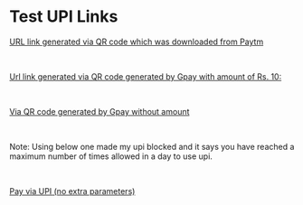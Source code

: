 # Test UPI Links

<a href="upi://pay?pa=8360267243@ptyes&pn=SAHIL&mc=0000&mode=02&purpose=00&orgid=159761&cust=442894222">URL link generated via QR code which was downloaded from Paytm</a>

<br />

<a href="upi://pay?pa=sahilrajput03-1@oksbi&pn=Sahil%20Rajput&am=10.00&cu=INR&aid=uGICAgIDAtIHfLA">Url link generated via QR code generated by Gpay with amount of Rs. 10:</a>

<br />

<a href="upi://pay?pa=sahilrajput03-1@oksbi&pn=Sahil%20Rajput&aid=uGICAgIDAtIHfLA">Via QR code generated by Gpay without amount</a>

<br />

Note: Using below one made my upi blocked and it says you have reached a maximum number of times allowed in a day to use upi.

<br />

<a href="paytmmp://pay?pa=sahilrajput03-1@oksbi">Pay via UPI (no extra parameters)</a>
